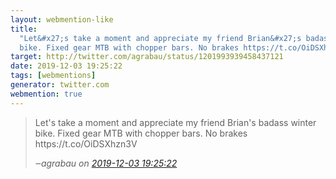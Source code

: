 ```yaml
---
layout: webmention-like
title:
  "Let&#x27;s take a moment and appreciate my friend Brian&#x27;s badass winter
  bike. Fixed gear MTB with chopper bars. No brakes https://t.co/OiDSXhzn3V"
target: http://twitter.com/agrabau/status/1201993939458437121
date: 2019-12-03 19:25:22
tags: [webmentions]
generator: twitter.com
webmention: true
---
```


<blockquote class="external-citation">
  <p>
    Let&#x27;s take a moment and appreciate my friend Brian&#x27;s badass winter bike. Fixed gear MTB with chopper bars. No brakes https://t.co/OiDSXhzn3V
  </p>
  <cite>‒<span class="p-author p-name">agrabau</span>
    on
    <a href="http://twitter.com/agrabau/status/1201993939458437121" rel="external nofollow" target="_blank">2019-12-03 19:25:22</a>
  </cite>
</blockquote>
